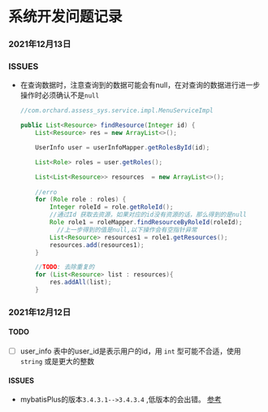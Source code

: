 # 系统开发问题记录



### 2021年12月13日

### ISSUES

- 在查询数据时，注意查询到的数据可能会有null，在对查询的数据进行进一步操作时必须确认不是`null`

  ```java
  //com.orchard.assess_sys.service.impl.MenuServiceImpl
  
  public List<Resource> findResource(Integer id) {
      List<Resource> res = new ArrayList<>();
  
      UserInfo user = userInfoMapper.getRolesById(id);
  
      List<Role> roles = user.getRoles();
  
      List<List<Resource>> resources  = new ArrayList<>();
  	
      //erro
      for (Role role : roles) {
          Integer roleId = role.getRoleId();
          //通过Id 获取去资源，如果对应的id没有资源的话，那么得到的是null
          Role role1 = roleMapper.findResourceByRoleId(roleId);
        	//上一步得到的值是null,以下操作会有空指针异常
          List<Resource> resources1 = role1.getResources();
          resources.add(resources1);
      }
  
      //TODO: 去除重复的
      for (List<Resource> list : resources){
          res.addAll(list);
      }
  ```

  









### 2021年12月12日

#### TODO

- [ ] user_info 表中的user_id是表示用户的id，用 `int` 型可能不合适，使用 `string` 或是更大的整数

#### ISSUES

- mybatisPlus的版本`3.4.3.1-->3.4.3.4` ,低版本的会出错。 [参考](https://blog.csdn.net/qq_39114355/article/details/84107895)



